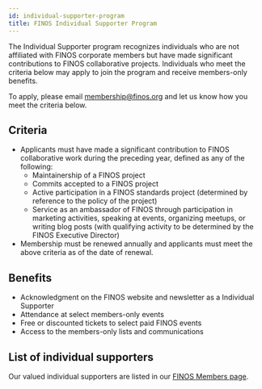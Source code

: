 ```yaml
---
id: individual-supporter-program
title: FINOS Individual Supporter Program
---
```


The Individual Supporter program recognizes individuals who are not affiliated with FINOS corporate members but have made significant contributions to FINOS collaborative projects. Individuals who meet the criteria below may apply to join the program and receive members-only benefits.

To apply, please email membership@finos.org and let us know how you meet the criteria below.

## Criteria

* Applicants must have made a significant contribution to FINOS collaborative work during the preceding year, defined as any of the following:
  * Maintainership of a FINOS project
  * Commits accepted to a FINOS project
  * Active participation in a FINOS standards project (determined by reference to the policy of the project)
  * Service as an ambassador of FINOS through participation in marketing activities, speaking at events, organizing meetups, or writing blog posts (with qualifying activity to be determined by the FINOS Executive Director)
* Membership must be renewed annually and applicants must meet the above criteria as of the date of renewal.

## Benefits

* Acknowledgment on the FINOS website and newsletter as a Individual Supporter
* Attendance at select members-only events
* Free or discounted tickets to select paid FINOS events
* Access to the members-only lists and communications

## List of individual supporters
Our valued individual supporters are listed in our [FINOS Members page](https://www.finos.org/members#at-large).
